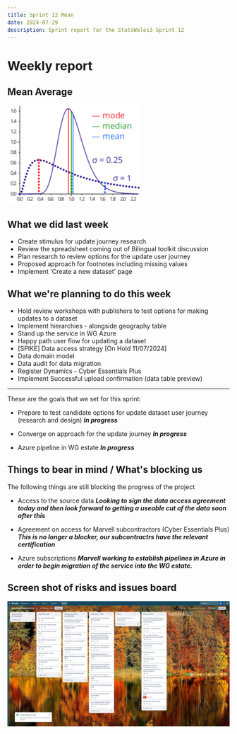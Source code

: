```yaml
---
title: Sprint 12 Mean 
date: 2024-07-29
description: Sprint report for the StatsWales3 Sprint 12
---
```


Weekly report
=============

Mean Average
------------------------------

![Mean Average](mean.png)

What we did last week
------------------------

- Create stimulus for update journey research
- Review the spreadsheet coming out of Bilingual toolkit discussion
- Plan research to review options for the update user journey
- Proposed approach for footnotes including missing values
- Implement 'Create a new dataset' page

What we're planning to do this week
-----------------------------------

- Hold review workshops with publishers to test options for making updates to a dataset
- Implement hierarchies - alongside geography table
- Stand up the service in WG Azure
- Happy path user flow for updating a dataset
- [SPIKE] Data access strategy [On Hold 11/07/2024]
- Data domain model
- Data audit for data migration 
- Register Dynamics - Cyber Essentials Plus
- Implement Successful upload confirmation (data table preview)

-----------------------------------

These are the goals that we set for this sprint:

- Prepare to test candidate options for update dataset user journey (research and design)
  <span class="badge bg-info">_**In progress**_</span>

- Converge on approach for the update journey
  <span class="badge bg-info">_**In progress**_</span>

- Azure pipeline in WG estate
  <span class="badge bg-info">_**In progress**_</span>

Things to bear in mind / What's blocking us
-------------------------------------------

The following things are still blocking the progress of the project

- Access to the source data
  ***Looking to sign the data access agreement today and then look forward to getting a useable cut of the data soon after this***

- Agreement on access for Marvell subcontractors (Cyber Essentials Plus)
  ***This is no longer a blocker, our subcontractrs have the relevant certification***

- Azure subscriptions
  ***Marvell working to establish pipelines in Azure in order to begin migration of the service into the WG estate.***

Screen shot of risks and issues board
-------------------------------------

![Screenshot of risks and issues board](risksAndIssues20240729.png)
